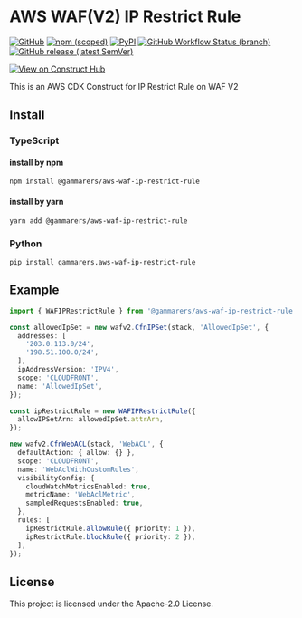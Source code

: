 # AWS WAF(V2) IP Restrict Rule

[![GitHub](https://img.shields.io/github/license/gammarers/aws-waf-ip-restrict-rule?style=flat-square)](https://github.com/gammarers/aws-waf-ip-restrict-rule/blob/main/LICENSE)
[![npm (scoped)](https://img.shields.io/npm/v/@gammarers/aws-waf-ip-restrict-rule?style=flat-square)](https://www.npmjs.com/package/@gammarers/aws-waf-ip-restrict-rule)
[![PyPI](https://img.shields.io/pypi/v/gammarers.aws-waf-ip-restrict-rule?style=flat-square)](https://pypi.org/project/gammarers.aws-waf-ip-restrict-rule/)
[![GitHub Workflow Status (branch)](https://img.shields.io/github/actions/workflow/status/gammarers/aws-waf-ip-restrict-rule/release.yml?branch=main&label=release&style=flat-square)](https://github.com/gammarers/aws-waf-ip-restrict-rule/actions/workflows/release.yml)
[![GitHub release (latest SemVer)](https://img.shields.io/github/v/release/gammarers/aws-waf-ip-restrict-rule?sort=semver&style=flat-square)](https://github.com/gammarers/aws-waf-ip-restrict-rule/releases)

[![View on Construct Hub](https://constructs.dev/badge?package=@gammarers/aws-waf-ip-restrict-rule)](https://constructs.dev/packages/@gammarers/aws-waf-ip-restrict-rule)

This is an AWS CDK Construct for IP Restrict Rule on WAF V2

## Install

### TypeScript

#### install by npm

```shell
npm install @gammarers/aws-waf-ip-restrict-rule
```

#### install by yarn

```shell
yarn add @gammarers/aws-waf-ip-restrict-rule
```

### Python

```shell
pip install gammarers.aws-waf-ip-restrict-rule
```

## Example

```typescript
import { WAFIPRestrictRule } from '@gammarers/aws-waf-ip-restrict-rule';

const allowedIpSet = new wafv2.CfnIPSet(stack, 'AllowedIpSet', {
  addresses: [
    '203.0.113.0/24',
    '198.51.100.0/24',
  ],
  ipAddressVersion: 'IPV4',
  scope: 'CLOUDFRONT',
  name: 'AllowedIpSet',
});

const ipRestrictRule = new WAFIPRestrictRule({
  allowIPSetArn: allowedIpSet.attrArn,
});

new wafv2.CfnWebACL(stack, 'WebACL', {
  defaultAction: { allow: {} },
  scope: 'CLOUDFRONT',
  name: 'WebAclWithCustomRules',
  visibilityConfig: {
    cloudWatchMetricsEnabled: true,
    metricName: 'WebAclMetric',
    sampledRequestsEnabled: true,
  },
  rules: [
    ipRestrictRule.allowRule({ priority: 1 }),
    ipRestrictRule.blockRule({ priority: 2 }),
  ],
});

```

## License

This project is licensed under the Apache-2.0 License.
